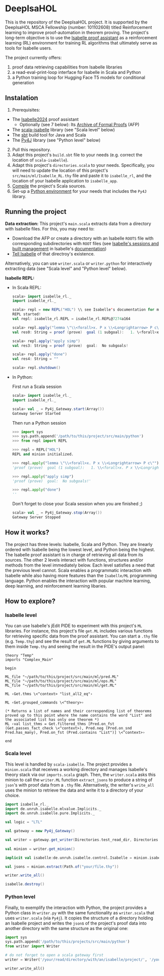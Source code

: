 # DeepIsaHOL
This is the repository of the DeepIsaHOL project. It is supported by the DeepIsaHOL MSCA Fellowship (number: 101102608) titled Reinforcement learning to improve proof-automation in theorem proving. The project's long-term objective is to use the [Isabelle proof assistant](https://isabelle.in.tum.de/) as a reinforcement learning (RL) environment for training RL algorithms that ultimately serve as tools for Isabelle users.

The project currently offers:
  1. proof data retrieving capabilities from Isabelle libraries
  2. a read-eval-print-loop interface for Isabelle in Scala and Python
  3. a Python training loop for Hugging Face T5 models for conditional generation

## Instalation

1. Prerequisites:
  * The [Isabelle2024](https://isabelle.in.tum.de/) proof assistant
    - Optionally (see 7 below): Its [Archive of Formal Proofs](https://www.isa-afp.org/) (AFP)
  * The [scala-isabelle](https://github.com/dominique-unruh/scala-isabelle) library (see "Scala level" below)
  * The [sbt](https://www.scala-sbt.org/) build tool for Java and Scala
  * The [Py4J](https://www.py4j.org/install.html) library (see "Python level" below)
2. Pull this repository.
3. Adapt this project's `build.sbt` file to your needs (e.g. correct the location of `scala-isabelle`).
4. Adapt this project's `directories.scala` to your needs. Specifically, you will need to update the location of this project's `src/main/ml/Isabelle_RL.thy` file and paste it to `isabelle_rl`, and the location of your Isabelle application to `isabelle_app`.
5. [Compile](https://www.scala-sbt.org/1.x/docs/Running.html) the project's Scala sources. 
6. Set-up a [Python environment](https://docs.conda.io/projects/conda/en/latest/user-guide/tasks/manage-environments.html) for your needs that includes the `Py4J` library.

## Running the project

**Data extraction:** This project's `main.scala` extracts data from a directory with Isabelle files. For this, you may need to:
  * Download the AFP or create a directory with an Isabelle `ROOTS` file with corresponding subdirectories with `ROOT` files (see [Isabelle's sessions and built management](https://isabelle.in.tum.de/dist/Isabelle2024/doc/system.pdf) in Isabelle's [documentation](https://isabelle.in.tum.de/documentation.html))
  * [Tell Isabelle](https://www.isa-afp.org/help/) of that directroy's existence.

Alternatively, you can use `writer.scala` or `writer.python` for interactively extracting data (see "Scala level" and "Python level" below).

**Isabelle REPL:** 
  * In Scala REPL:
    ```scala
    scala> import isabelle_rl._
    import isabelle_rl._

    scala> repl = new REPL("HOL") \\ see Isabelle's documentation for more logic options
    REPL started!
    val repl: isabelle_rl.REPL = isabelle_rl.REPL@7274a164

    scala> repl.apply("lemma \"\\<forall>x. P x \\<Longrightarrow> P c\"")
    val res0: String = proof (prove)  goal (1 subgoal):   1. \<forall>x. P x \<Longrightarrow> P c

    scala> repl.apply("apply simp")
    val res3: String = proof (prove)  goal:  No subgoals!

    scala> repl.apply("done")
    val res4: String = ""

    scala> repl.shutdown()
    ```
  * In Python:

    First run a Scala session
    ```scala
    scala> import isabelle_rl._
    import isabelle_rl._

    scala> val _ = Py4j_Gateway.start(Array())
    Gateway Server Started
    ```

    Then run a Python session
    ```python
    >>> import sys
    >>> sys.path.append('/path/to/this/project/src/main/python')
    >>> from repl import REPL

    >>> repl = REPL("HOL")
    REPL and minion initialized.

    >>> repl.apply("lemma \"\\<forall>x. P x \\<Longrightarrow> P c\"")
    'proof (prove)  goal (1 subgoal):   1. \\<forall>x. P x \\<Longrightarrow> P c'

    >>> repl.apply("apply simp")
    'proof (prove)  goal:  No subgoals!'

    >>> repl.apply("done")
    ''
    ```

    Don't forget to close your Scala session when you are finished ;)
    ```scala
    scala> val _ = Py4j_Gateway.stop(Array())
    Gateway Server Stopped
    ```


## How it works?

The project has three levels: Isabelle, Scala and Python. They are linearly ordered with Isabelle being the lowest level, and Python being the highest. The Isabelle proof assistant is in charge of retrieving all data from its sources. The other 2 levels interact with functions, structures and/or methods from the level immediately below. Each level satisfies a need that the previous level cannot. Scala enables a programmatic interaction with Isabelle while also having more features than the `Isabelle/ML` programming language. Python enables the interaction with popular machine learning, deep learning, and reinforcement learning libaries.

## How to explore?

### Isabelle level
You can use Isabelle's jEdit PIDE to experiment with this project's `ML` libraries. For instance, this project's file `get.ML` includes various functions for retrieving specific data from the proof assistant. You can start a `.thy` file (e.g. `Temp.thy`) and see the result of `get.ML` functions by giving arguments to them inside `Temp.thy` and seeing the result in the PIDE's output panel:
```
theory "Temp"
imports "Complex_Main"

begin

ML_file "~/path/to/this/project/src/main/ml/pred.ML"
ML_file "~/path/to/this/project/src/main/ml/ops.ML"
ML_file "~/path/to/this/project/src/main/ml/get.ML"

ML ‹Get.thms \<^context> "list_all2_eq"›

ML ‹Get.grouped_commands \<^theory>›

(* Returns a list of names and their corresponding list of theorems proved up to this point where the name contains the word "List" and the associated list has only one theorem *)
ML ‹val list_thms = Get.filtered_thms [Pred.on_fst (Get.passes_fact_check \<^context>), Pred.neg (Pred.on_snd Pred.has_many), Pred.on_fst (Pred.contains "List")] \<^context>›

end
```

### Scala level
This level is handled by `scala-isabelle`. The project provides a `minion.scala` that receives a working directory and manages Isabelle's theory stack via our `imports.scala` graph. Then, the `writer.scala` asks this minion to call the `writer.ML` function `extract_jsons` to produce a string of `json`'s with proof data from a `.thy` file. Alternatively, the writer's `write_all` uses the minion to retrieve the data and write it to a directory of your choice.

```scala
import isabelle_rl._
import de.unruh.isabelle.mlvalue.Implicits._
import de.unruh.isabelle.pure.Implicits._

val logic = "LTL"

val gateway = new Py4j_Gateway()

val writer = gateway.get_writer(Directories.test_read_dir, Directories.test_write_dir, logic)
  
val minion = writer.get_minion()

implicit val isabelle:de.unruh.isabelle.control.Isabelle = minion.isabelle

val jsons = minion.extract(Path.of("your/file.thy"))

writer.write_all()

isabelle.destroy()
```

### Python level
Finally, to exemplify the interaction with Python, the project provides a Python class in `writer.py` with the same functionality as `writer.scala` that uses `writer.scala` (via `Py4j`). It copies the structure of a directory holding an Isabelle project and writes the `json`s of the project's proof data into another directory with the same structure as the original one:
```python
import sys
sys.path.append('/path/to/this/projects/src/main/python')
from writer import Writer

# do not forget to open a scala gateway first
writer = Writer('/your/read/directory/with/an/isabelle/project/', '/your/write/directory/', 'the_logic_of_the_isabelle_projects_root_file')

writer.write_all()
```